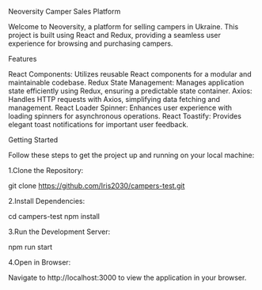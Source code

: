 Neoversity Camper Sales Platform

Welcome to Neoversity, a platform for selling campers in Ukraine. This project is built using React and Redux, providing a seamless user experience for browsing and purchasing campers.

Features

React Components: Utilizes reusable React components for a modular and maintainable codebase.
Redux State Management: Manages application state efficiently using Redux, ensuring a predictable state container.
Axios: Handles HTTP requests with Axios, simplifying data fetching and management.
React Loader Spinner: Enhances user experience with loading spinners for asynchronous operations.
React Toastify: Provides elegant toast notifications for important user feedback.

Getting Started

Follow these steps to get the project up and running on your local machine:

1.Clone the Repository:

git clone https://github.com/Iris2030/campers-test.git

2.Install Dependencies:

cd campers-test
npm install

3.Run the Development Server:

npm run start

4.Open in Browser:

Navigate to http://localhost:3000 to view the application in your browser.
